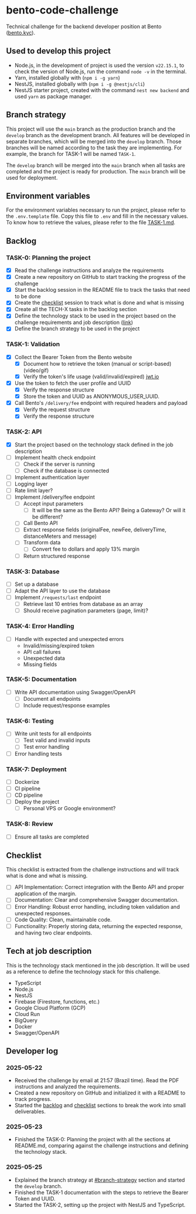 # bento-code-challenge

Technical challenge for the backend developer position at Bento ([bento.kyc](https://bento.kyc)).

## Used to develop this project

- Node.js, in the development of project is used the version `v22.15.1`, to check the version of Node.js, run the command `node -v` in the terminal.
- Yarn, installed globally with (`npm i -g yarn`)
- NestJS, installed globally with (`npm i -g @nestjs/cli`)
- NestJS starter project, created with the command `nest new backend` and used `yarn` as package manager.

## Branch strategy

This project will use the `main` branch as the production branch and the `develop` branch as the development branch. All features will be developed in separate branches, which will be merged into the `develop` branch. Those branches will be named according to the task they are implementing. For example, the branch for TASK-1 will be named `TASK-1`.

The `develop` branch will be merged into the `main` branch when all tasks are completed and the project is ready for production. The `main` branch will be used for deployment.

## Environment variables

For the environment variables necessary to run the project, please refer to the `.env.template` file. Copy this file to `.env` and fill in the necessary values. To know how to retrieve the values, please refer to the file [TASK-1.md](TASK-1.md).

## Backlog

### TASK-0: Planning the project

- [x] Read the challenge instructions and analyze the requirements
- [x] Create a new repository on GitHub to start tracking the progress of the challenge
- [x] Start the backlog session in the README file to track the tasks that need to be done
- [x] Create the [checklist](#checklist) session to track what is done and what is missing
- [x] Create all the TECH-X tasks in the backlog section
- [x] Define the technology stack to be used in the project based on the challenge requirements and job description ([link](https://github.com/backend-br/vagas/issues/11910))
- [x] Define the branch strategy to be used in the project

### TASK-1: Validation

- [x] Collect the Bearer Token from the Bento website
  - [x] Document how to retrieve the token (manual or script-based) (video/gif)
  - [x] Verify the token's life usage (valid/invalid/expired) [jwt.io](https://jwt.io/)
- [x] Use the token to fetch the user profile and UUID
  - [x] Verify the response structure
  - [x] Store the token and UUID as ANONYMOUS_USER_UUID.
- [x] Call Bento's `/delivery/fee` endpoint with required headers and payload
  - [x] Verify the request structure
  - [x] Verify the response structure

### TASK-2: API

- [x] Start the project based on the technology stack defined in the job description
- [ ] Implement health check endpoint
  - [ ] Check if the server is running
  - [ ] Check if the database is connected
- [ ] Implement authentication layer
- [ ] Logging layer
- [ ] Rate limit layer?
- [ ] Implement /delivery/fee endpoint
  - [ ] Accept input parameters
    - [ ] It will be the same as the Bento API? Being a Gateway? Or will it be different?
  - [ ] Call Bento API
  - [ ] Extract response fields (originalFee, newFee, deliveryTime, distanceMeters and message)
  - [ ] Transform data
    - [ ] Convert fee to dollars and apply 13% margin
  - [ ] Return structured response

### TASK-3: Database

- [ ] Set up a database
- [ ] Adapt the API layer to use the database
- [ ] Implement `/requests/last` endpoint
  - [ ] Retrieve last 10 entries from database as an array
  - [ ] Should receive pagination parameters (page, limit)?

### TASK-4: Error Handling

- [ ] Handle with expected and unexpected errors
  - Invalid/missing/expired token
  - API call failures
  - Unexpected data
  - Missing fields

### TASK-5: Documentation

- [ ] Write API documentation using Swagger/OpenAPI
  - [ ] Document all endpoints
  - [ ] Include request/response examples

### TASK-6: Testing

- [ ] Write unit tests for all endpoints
  - [ ] Test valid and invalid inputs
  - [ ] Test error handling
- [ ] Error handling tests

### TASK-7: Deployment

- [ ] Dockerize
- [ ] CI pipeline
- [ ] CD pipeline
- [ ] Deploy the project
  - [ ] Personal VPS or Google environment?

### TASK-8: Review

- [ ] Ensure all tasks are completed

## Checklist

This checklist is extracted from the challenge instructions and will track what is done and what is missing.

- [ ] API Implementation: Correct integration with the Bento API and proper application of the margin.
- [ ] Documentation: Clear and comprehensive Swagger documentation.
- [ ] Error Handling: Robust error handling, including token validation and unexpected responses.
- [ ] Code Quality: Clean, maintainable code.
- [ ] Functionality: Properly storing data, returning the expected response, and having two clear endpoints.

## Tech at job description

This is the technology stack mentioned in the job description. It will be used as a reference to define the technology stack for this challenge.

- TypeScript
- Node.js
- NestJS
- Firebase (Firestore, functions, etc.)
- Google Cloud Platform (GCP)
- Cloud Run
- BigQuery
- Docker
- Swagger/OpenAPI

## Developer log

### 2025-05-22

- Received the challenge by email at 21:57 (Brazil time). Read the PDF instructions and analyzed the requirements.
- Created a new repository on GitHub and initialized it with a README to track progress.
- Started the [backlog](#backlog) and [checklist](#checklist) sections to break the work into small deliverables.

### 2025-05-23

- Finished the TASK-0: Planning the project with all the sections at README.md, comparing against the challenge instructions and defining the technology stack.

### 2025-05-25

- Explained the branch strategy at [#branch-strategy](#branch-strategy) section and started the `develop` branch.
- Finished the TASK-1 documentation with the steps to retrieve the Bearer Token and UUID.
- Started the TASK-2, setting up the project with NestJS and TypeScript.
